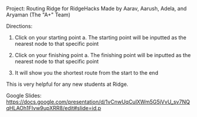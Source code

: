 Project: Routing Ridge for RidgeHacks
Made by Aarav, Aarush, Adela, and Aryaman (The "A+" Team)


Directions:
1. Click on your starting point
   a. The starting point will be inputted as the nearest node to that specific point

2. Click on your finishing point
   a. The finishing point will be inputted as the nearest node to that specific point

3. It will show you the shortest route from the start to the end


This is very helpful for any new students at Ridge.

Google Slides: https://docs.google.com/presentation/d/1vCnwUqCulXWm5G5jVvU_sv7NQqHLAOh1FIvw9upXRR8/edit#slide=id.p
